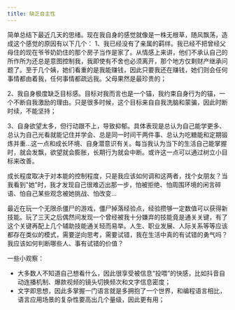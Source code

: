 ```yaml
---
title: 缺乏自主性
---
```


简单总结下最近几天的思绪。现在我自身的感觉就像是一株无根草，随风飘荡，造成这个感觉的原因有以下几个：
1、我已经没有了亲属的羁绊。我已经不把曾经父母住的现在爷爷奶奶住的那个房子当作是家了。从情感上来讲，他们不承认自己的所作所为还总是意图控制我，我即使有不舍也必须离开，那个地方仅剩财产继承问题了。至于几个姨，她们看重的是我能赚钱，因此只要我还在赚钱，她们则会任何事情都由着我，任何事情都疏远我。<!-- more -->父母果然是最珍贵的；

2、我自身极度缺乏目标感。目标对我而言也是一个锚，我约束自身行为的锚，一个不断自我激励的理由。只是很多时候，这个目标来自自我洗脑和蒙骗，因此时断时续，不能坚持；

3、自身欲望太多，但行动跟不上，导致抑郁。具体表现是总认为自己能学更多、总认为自己光看就能记住并学会、总是同一时间干两件事、总认为吃糖能和定期锻炼并重…这一点和成长环境、自身潜意识有关。每当我认为当下的生活自己能掌握时，就会发飘，欲望就会膨胀，长期行为就会中断。或许这一点可以通过树立小目标来改善。

成长程度取决于对本能的控制程度，只是我应该如何调和这两者，找个女朋友？当我看到"她"时，我才发现自己很难迈出那一步，怕被拒绝、怕周围环境的闲言碎语、怕自己某些观念被她挑战、怕改变…

最近在玩一个无限杀僵尸的游戏，僵尸掉落经验点，经验攒够一定数值可以获得新技能。玩了三天之后偶然间发现一个曾经被我十分嫌弃的技能竟是通关关键，有了这个关键再配上几个辅助技能通关轻而易举。人生、职业发展、人际关系等等应该都存在类似的模式，需要逆向思考，需要试错，我在生活中真的有试错的勇气吗？我应该如何判断哪些人、事有试错的价值？

一些小观察：

- 大多数人不知道自己想看什么，因此很享受被信息“投喂”的快感，比如抖音自动连播机制、爆款视频的镜头切换频次和文字信息密度；
- 文字即思想，因此多掌握一门语言就是多拥抱了一个世界，和编程语言相比，语言应用场景的复杂性要高出几个量级，因此更有用；